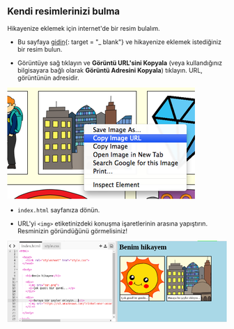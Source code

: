 ## Kendi resimlerinizi bulma

Hikayenize eklemek için internet'de bir resim bulalım.

+ Bu sayfaya [gidin](http://jumpto.cc/html-images){: target = "_ blank"} ve hikayenize eklemek istediğiniz bir resim bulun.

+ Görüntüye sağ tıklayın ve **Görüntü URL'sini Kopyala** (veya kullandığınız bilgisayara bağlı olarak **Görüntü Adresini Kopyala**) tıklayın. URL, görüntünün adresidir.

![ekran görüntüsü](images/story-url.png)

+ `index.html` sayfanıza dönün.

+ URL'yi `<img>` etiketinizdeki konuşma işaretlerinin arasına yapıştırın. Resminizin göründüğünü görmelisiniz!

![ekran görüntüsü](images/story-image.png)
